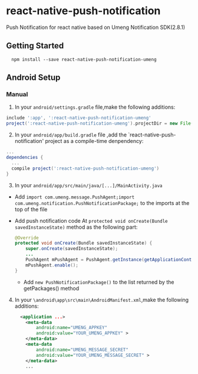 # react-native-push-notification

Push Notification for react native based on Umeng Notification SDK(2.8.1)

## Getting Started
```shell
  npm install --save react-native-push-notification-umeng
```

## Android Setup
### Manual
1. In your `android/settings.gradle` file,make the following additions:

  ```gradle
  include ':app', ':react-native-push-notification-umeng'
  project(':react-native-push-notification-umeng').projectDir = new File(rootProject.projectDir,'../node_modules/react-native-push-notification-umeng/android')
  ```

2. In your `android/app/build.gradle` file ,add the `react-native-push-notification' project as a compile-time denpendency:
  
  ```gradle
  ...
  dependencies {
    ...
    compile project(':react-native-push-notification-umeng')
  }
  ```
  
3. In your `android/app/src/main/java/[...]/MainActivity.java`  
  - Add `import com.umeng.message.PushAgent;import com.umeng.notification.PushNotificationPackage;` to the imports at the top of the file
  - Add push notification code At `protected void onCreate(Bundle savedInstanceState)` method as the following part:
    
    ```java
    @Override
    protected void onCreate(Bundle savedInstanceState) {
        super.onCreate(savedInstanceState);
        ...
        PushAgent mPushAgent = PushAgent.getInstance(getApplicationContext());
        mPushAgent.enable();
    }
    ```
    
    - Add `new PushNotificationPackage()` to the list returned by the getPackages() method
  
4. In your `\android\app\src\main\AndroidManifest.xml`,make the following additions:
    
    ```xml
      <application ...>
        <meta-data
            android:name="UMENG_APPKEY"
            android:value="YOUR_UMENG_APPKEY" >
        </meta-data>
        <meta-data
            android:name="UMENG_MESSAGE_SECRET"
            android:value="YOUR_UMENG_MESSAGE_SECRET" >
        </meta-data>
        ...
    ```
  
  
